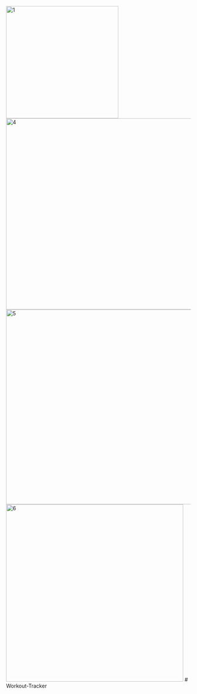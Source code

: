 <img width="306" alt="1" src="https://user-images.githubusercontent.com/76009483/133527356-894dfe72-a3d7-463a-aa6b-9e75918d7463.png">
<img width="521" alt="4" src="https://user-images.githubusercontent.com/76009483/133527359-70604b98-2a1a-4f36-9eba-13da97302876.png">
<img width="531" alt="5" src="https://user-images.githubusercontent.com/76009483/133527360-3edd8431-f48a-48d4-b39c-bc78fa37e6d0.png">
<img width="483" alt="6" src="https://user-images.githubusercontent.com/76009483/133527361-a3af4208-ae0e-4cdd-b9dd-de162165e7c3.png">
# Workout-Tracker
